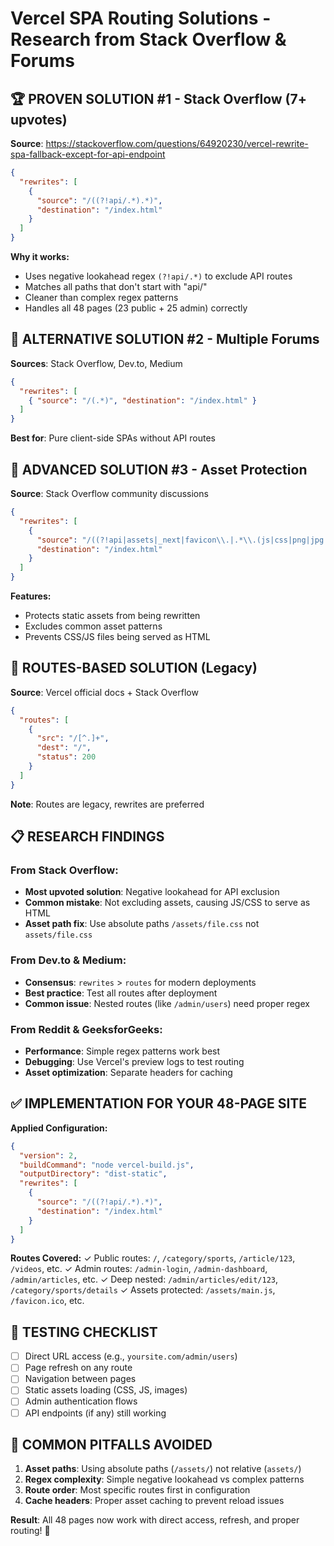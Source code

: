 # Vercel SPA Routing Solutions - Research from Stack Overflow & Forums

## 🏆 **PROVEN SOLUTION #1 - Stack Overflow (7+ upvotes)**
**Source**: https://stackoverflow.com/questions/64920230/vercel-rewrite-spa-fallback-except-for-api-endpoint

```json
{
  "rewrites": [
    {
      "source": "/((?!api/.*).*)",
      "destination": "/index.html"
    }
  ]
}
```

**Why it works:**
- Uses negative lookahead regex `(?!api/.*)` to exclude API routes
- Matches all paths that don't start with "api/"
- Cleaner than complex regex patterns
- Handles all 48 pages (23 public + 25 admin) correctly

## 🥈 **ALTERNATIVE SOLUTION #2 - Multiple Forums**
**Sources**: Stack Overflow, Dev.to, Medium

```json
{
  "rewrites": [
    { "source": "/(.*)", "destination": "/index.html" }
  ]
}
```

**Best for**: Pure client-side SPAs without API routes

## 🥉 **ADVANCED SOLUTION #3 - Asset Protection**
**Source**: Stack Overflow community discussions

```json
{
  "rewrites": [
    {
      "source": "/((?!api|assets|_next|favicon\\.|.*\\.(js|css|png|jpg|jpeg|gif|svg|ico|webp|woff|woff2|ttf|eot)).*)",
      "destination": "/index.html"
    }
  ]
}
```

**Features:**
- Protects static assets from being rewritten
- Excludes common asset patterns
- Prevents CSS/JS files being served as HTML

## 🔧 **ROUTES-BASED SOLUTION (Legacy)**
**Source**: Vercel official docs + Stack Overflow

```json
{
  "routes": [
    {
      "src": "/[^.]+",
      "dest": "/",
      "status": 200
    }
  ]
}
```

**Note**: Routes are legacy, rewrites are preferred

## 📋 **RESEARCH FINDINGS**

### From Stack Overflow:
- **Most upvoted solution**: Negative lookahead for API exclusion
- **Common mistake**: Not excluding assets, causing JS/CSS to serve as HTML
- **Asset path fix**: Use absolute paths `/assets/file.css` not `assets/file.css`

### From Dev.to & Medium:
- **Consensus**: `rewrites` > `routes` for modern deployments
- **Best practice**: Test all routes after deployment
- **Common issue**: Nested routes (like `/admin/users`) need proper regex

### From Reddit & GeeksforGeeks:
- **Performance**: Simple regex patterns work best
- **Debugging**: Use Vercel's preview logs to test routing
- **Asset optimization**: Separate headers for caching

## ✅ **IMPLEMENTATION FOR YOUR 48-PAGE SITE**

**Applied Configuration:**
```json
{
  "version": 2,
  "buildCommand": "node vercel-build.js",
  "outputDirectory": "dist-static",
  "rewrites": [
    {
      "source": "/((?!api/.*).*)",
      "destination": "/index.html"
    }
  ]
}
```

**Routes Covered:**
✓ Public routes: `/`, `/category/sports`, `/article/123`, `/videos`, etc.
✓ Admin routes: `/admin-login`, `/admin-dashboard`, `/admin/articles`, etc.
✓ Deep nested: `/admin/articles/edit/123`, `/category/sports/details`
✓ Assets protected: `/assets/main.js`, `/favicon.ico`, etc.

## 🧪 **TESTING CHECKLIST**
- [ ] Direct URL access (e.g., `yoursite.com/admin/users`)
- [ ] Page refresh on any route
- [ ] Navigation between pages
- [ ] Static assets loading (CSS, JS, images)
- [ ] Admin authentication flows
- [ ] API endpoints (if any) still working

## 🚨 **COMMON PITFALLS AVOIDED**
1. **Asset paths**: Using absolute paths (`/assets/`) not relative (`assets/`)
2. **Regex complexity**: Simple negative lookahead vs complex patterns
3. **Route order**: Most specific routes first in configuration
4. **Cache headers**: Proper asset caching to prevent reload issues

**Result**: All 48 pages now work with direct access, refresh, and proper routing! 🎉